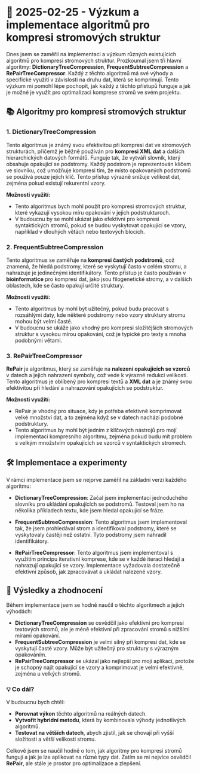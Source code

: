 # 📅 2025-02-25 - Výzkum a implementace algoritmů pro kompresi stromových struktur

Dnes jsem se zaměřil na implementaci a výzkum různých existujících algoritmů pro kompresi stromových struktur. Prozkoumal jsem tři hlavní algoritmy: **DictionaryTreeCompression**, **FrequentSubtreeCompression** a **RePairTreeCompressor**. Každý z těchto algoritmů má své výhody a specifické využití v závislosti na druhu dat, která se komprimují. Tento výzkum mi pomohl lépe pochopit, jak každý z těchto přístupů funguje a jak je možné je využít pro optimalizaci komprese stromů ve svém projektu.

## 📚 Algoritmy pro kompresi stromových struktur

### 1. **DictionaryTreeCompression** 
Tento algoritmus je známý svou efektivitou při kompresi dat ve stromových strukturách, přičemž je běžně používán pro **kompresi XML dat** a dalších hierarchických datových formátů. Funguje tak, že vytváří slovník, který obsahuje opakující se podstromy. Každý podstrom je reprezentován klíčem ve slovníku, což umožňuje kompresi tím, že místo opakovaných podstromů se používá pouze jejich klíč. Tento přístup výrazně snižuje velikost dat, zejména pokud existují rekurentní vzory.

**Možnosti využití:**
- Tento algoritmus bych mohl použít pro kompresi stromových struktur, které vykazují vysokou míru opakování v jejich podstrukturoch.
- V budoucnu by se mohl ukázat jako efektivní pro kompresi syntaktických stromů, pokud se budou vyskytovat opakující se vzory, například v dlouhých větách nebo textových blocích.

### 2. **FrequentSubtreeCompression**
Tento algoritmus se zaměřuje na **kompresi častých podstromů**, což znamená, že hledá podstromy, které se vyskytují často v celém stromu, a nahrazuje je jedinečnými identifikátory. Tento přístup je často používán v **bioinformatice** pro kompresi dat, jako jsou filogenetické stromy, a v dalších oblastech, kde se často opakují určité struktury.

**Možnosti využití:**
- Tento algoritmus by mohl být užitečný, pokud budu pracovat s rozsáhlými daty, kde některé podstromy nebo vzory struktury stromu mohou být velmi časté.
- V budoucnu se ukáže jako vhodný pro kompresi složitějších stromových struktur s vysokou mírou opakování, což je typické pro texty s mnoha podobnými větami.

### 3. **RePairTreeCompressor**
**RePair** je algoritmus, který se zaměřuje na **nalezení opakujících se vzorců** v datech a jejich nahrazení symboly, což vede k výrazné redukci velikosti. Tento algoritmus je oblíbený pro kompresi textů a **XML dat** a je známý svou efektivitou při hledání a nahrazování opakujících se podstruktur.

**Možnosti využití:**
- RePair je vhodný pro situace, kdy je potřeba efektivně komprimovat velké množství dat, a to zejména když se v datech nachází podobné podstruktury.
- Tento algoritmus by mohl být jedním z klíčových nástrojů pro mojí implementaci kompresního algoritmu, zejména pokud budu mít problém s velkým množstvím opakujících se vzorců v syntaktických stromech.

## 🛠️ Implementace a experimenty

V rámci implementace jsem se nejprve zaměřil na základní verzi každého algoritmu:

- **DictionaryTreeCompression**: Začal jsem implementací jednoduchého slovníku pro ukládání opakujících se podstromů. Testoval jsem ho na několika příkladech textu, kde jsem hledal opakující se fráze.
  
- **FrequentSubtreeCompression**: Tento algoritmus jsem implementoval tak, že jsem prohledával strom a identifikoval podstromy, které se vyskytovaly častěji než ostatní. Tyto podstromy jsem nahradil identifikátory.

- **RePairTreeCompressor**: Tento algoritmus jsem implementoval s využitím principu iterativní komprese, kde se v každé iteraci hledají a nahrazují opakující se vzory. Implementace vyžadovala dostatečně efektivní způsob, jak zpracovávat a ukládat nalezené vzory.

## 🚀 Výsledky a zhodnocení

Během implementace jsem se hodně naučil o těchto algoritmech a jejich výhodách:

- **DictionaryTreeCompression** se osvědčil jako efektivní pro kompresi textových stromů, ale je méně efektivní při zpracování stromů s nižšími mírami opakování.
- **FrequentSubtreeCompression** je velmi silný při kompresi dat, kde se vyskytují časté vzory. Může být užitečný pro struktury s výrazným opakováním.
- **RePairTreeCompressor** se ukázal jako nejlepší pro moji aplikaci, protože je schopný najít opakující se vzory a komprimovat je velmi efektivně, zejména u velkých stromů.

### 💡 Co dál?
V budoucnu bych chtěl:

- **Porovnat výkon** těchto algoritmů na reálných datech.
- **Vytvořit hybridní metodu**, která by kombinovala výhody jednotlivých algoritmů.
- **Testovat na větších datech**, abych zjistil, jak se chovají při vyšší složitosti a větší velikosti stromu.

Celkově jsem se naučil hodně o tom, jak algoritmy pro kompresi stromů fungují a jak je lze aplikovat na různé typy dat. Zatím se mi nejvíce osvědčil **RePair**, ale stále je prostor pro optimalizace a zlepšení.